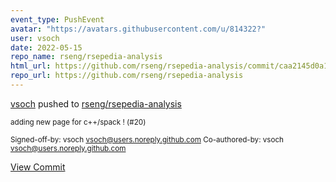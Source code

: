 ```yaml
---
event_type: PushEvent
avatar: "https://avatars.githubusercontent.com/u/814322?"
user: vsoch
date: 2022-05-15
repo_name: rseng/rsepedia-analysis
html_url: https://github.com/rseng/rsepedia-analysis/commit/caa2145d0a13d1118283afb2c5c67ac36d7ea7d5
repo_url: https://github.com/rseng/rsepedia-analysis
---
```


<a href='https://github.com/vsoch' target='_blank'>vsoch</a> pushed to <a href='https://github.com/rseng/rsepedia-analysis' target='_blank'>rseng/rsepedia-analysis</a>

<small>adding new page for c++/spack ! (#20)

Signed-off-by: vsoch <vsoch@users.noreply.github.com>
Co-authored-by: vsoch <vsoch@users.noreply.github.com></small>

<a href='https://github.com/rseng/rsepedia-analysis/commit/caa2145d0a13d1118283afb2c5c67ac36d7ea7d5' target='_blank'>View Commit</a>